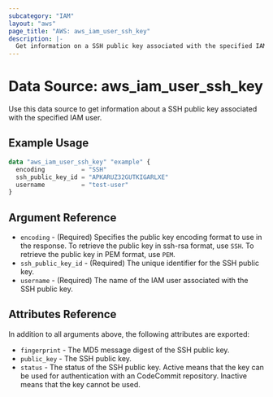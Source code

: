 ```yaml
---
subcategory: "IAM"
layout: "aws"
page_title: "AWS: aws_iam_user_ssh_key"
description: |-
  Get information on a SSH public key associated with the specified IAM user.
---
```


# Data Source: aws_iam_user_ssh_key

Use this data source to get information about a SSH public key associated with the specified IAM user.

## Example Usage

```terraform
data "aws_iam_user_ssh_key" "example" {
  encoding          = "SSH"
  ssh_public_key_id = "APKARUZ32GUTKIGARLXE"
  username          = "test-user"
}
```

## Argument Reference

* `encoding` - (Required) Specifies the public key encoding format to use in the response. To retrieve the public key in ssh-rsa format, use `SSH`. To retrieve the public key in PEM format, use `PEM`.
* `ssh_public_key_id` - (Required) The unique identifier for the SSH public key.
* `username` - (Required) The name of the IAM user associated with the SSH public key.

## Attributes Reference

In addition to all arguments above, the following attributes are exported:

* `fingerprint` - The MD5 message digest of the SSH public key.
* `public_key` - The SSH public key.
* `status` - The status of the SSH public key. Active means that the key can be used for authentication with an CodeCommit repository. Inactive means that the key cannot be used.
